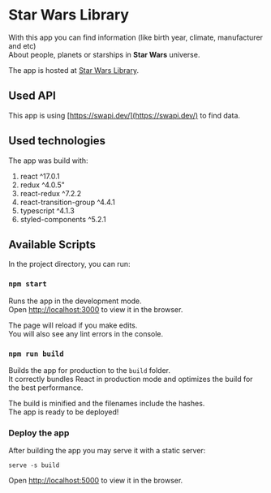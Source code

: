 # Star Wars Library

With this app you can find information (like birth year, climate, manufacturer and etc)\
About people, planets or starships in **Star Wars** universe.

The app is hosted at [Star Wars Library](https://hvdraxx.github.io/starwars-library/).

## Used API

This app is using [https://swapi.dev/](https://swapi.dev/) to find data.

## Used technologies

The app was build with:
1. react ^17.0.1
1. redux ^4.0.5"
1. react-redux ^7.2.2
1. react-transition-group ^4.4.1
1. typescript ^4.1.3
1. styled-components ^5.2.1

## Available Scripts

In the project directory, you can run:

### `npm start`

Runs the app in the development mode.\
Open [http://localhost:3000](http://localhost:3000) to view it in the browser.

The page will reload if you make edits.\
You will also see any lint errors in the console.

### `npm run build`

Builds the app for production to the `build` folder.\
It correctly bundles React in production mode and optimizes the build for the best performance.

The build is minified and the filenames include the hashes.\
The app is ready to be deployed!

### Deploy the app

After building the app you may serve it with a static server:
```
serve -s build
```

Open [http://localhost:5000](http://localhost:5000) to view it in the browser.
